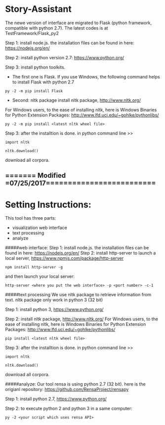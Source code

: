 # Story-Assistant

The newe version of interface are migrated to Flask (python framework, compatible with python 2.7). The latest codes is at TestFramework/Flask_py2

Step 1: install node.js.
the installation files can be found in here: https://nodejs.org/en/

Step 2: install python version 2.7: https://www.python.org/

Step 3: install python toolkits.
- The first one is Flask. If you use Windows, the following command helps to install Flask with python 2.7
```
py -2 -m pip install Flask
```
- Second: nltk package
install nltk package, http://www.nltk.org/

For Windows users, to the ease of installing nltk, here is Windows Binaries for Python Extension Packages: http://www.lfd.uci.edu/~gohlke/pythonlibs/
```
py -2 -m pip install <latest nltk wheel file>
```

Step 3:
after the installtion is done.
in python command line >>
```
import nltk
```
```
nltk.download()
```
download all corpora.

======= Modified =07/25/2017========================= 
-----
Setting Instructions:
================
This tool has three parts:
- visualization web interface
- text processing
- analyze

#####web interface:
Step 1: install node.js.
the installation files can be found in here: https://nodejs.org/en/
Step 2: install http-server to launch a local server, https://www.npmjs.com/package/http-server

```
npm install http-server -g
```
and then launch your local server:
```
http-server <where you put the web interface> -p <port number> -c-1
```

#####text processing
We use nltk package to retrieve information from text.
nltk package only work in python 3 (32 bit)

Step 1:
install python 3, https://www.python.org/

Step 2:
install nltk package, http://www.nltk.org/
For Windows users, to the ease of installing nltk, here is Windows Binaries for Python Extension Packages: http://www.lfd.uci.edu/~gohlke/pythonlibs/
```
pip install <latest nltk wheel file>
```

Step 3:
after the installtion is done.
in python command line >>
```
import nltk
```
```
nltk.download()
```
download all corpora.

#####analyze:
Our tool rensa is using python 2.7 (32 bit). here is the origianl repository: https://github.com/RensaProject/rensapy

Step 1:
install python 2.7,  https://www.python.org/

Step 2:
to execute python 2 and python 3 in a same computer:
```
py -2 <your script which uses rensa API>
```

